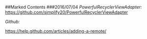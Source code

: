 ##Marked Contents 
###2016/07/04 
*PowerfulRecyclerViewAdapter:* 
https://github.com/simplify20/PowerfulRecyclerViewAdapter 

*Github:*

https://help.github.com/articles/adding-a-remote/ 	
